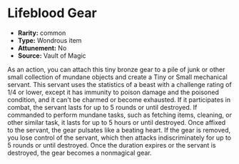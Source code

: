 
# Lifeblood Gear

* **Rarity:** common
* **Type:** Wondrous item
* **Attunement:** No
* **Source:** Vault of Magic


As an action, you can attach this tiny bronze gear to a pile of junk or other small collection of mundane objects and create a Tiny or Small mechanical servant. This servant uses the statistics of a beast with a challenge rating of 1/4 or lower, except it has immunity to poison damage and the poisoned condition, and it can't be charmed or become exhausted. If it participates in combat, the servant lasts for up to 5 rounds or until destroyed. If commanded to perform mundane tasks, such as fetching items, cleaning, or other similar task, it lasts for up to 5 hours or until destroyed. Once affixed to the servant, the gear pulsates like a beating heart. If the gear is removed, you lose control of the servant, which then attacks indiscriminately for up to 5 rounds or until destroyed. Once the duration expires or the servant is destroyed, the gear becomes a nonmagical gear.
